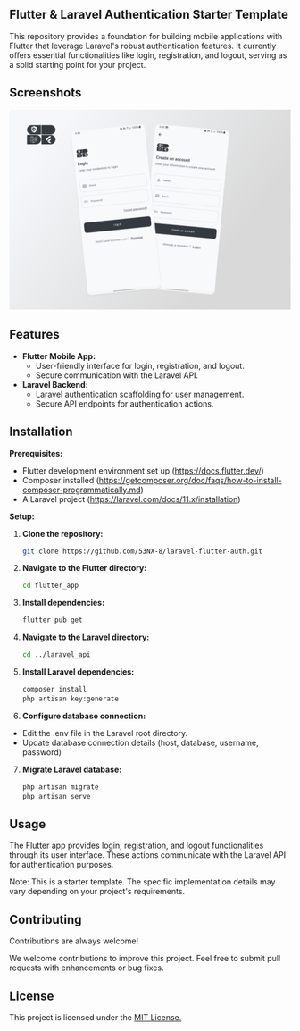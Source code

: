 
## Flutter & Laravel Authentication Starter Template

This repository provides a foundation for building mobile applications with Flutter that leverage Laravel's robust authentication features. It currently offers essential functionalities like login, registration, and logout, serving as a solid starting point for your project.






## Screenshots

![App Screenshot](laravel-api/public/screenshot.png)


## Features

* **Flutter Mobile App:**
    * User-friendly interface for login, registration, and logout.
    * Secure communication with the Laravel API.
* **Laravel Backend:**
    * Laravel authentication scaffolding for user management.
    * Secure API endpoints for authentication actions.


## Installation

**Prerequisites:**

* Flutter development environment set up (https://docs.flutter.dev/)
* Composer installed (https://getcomposer.org/doc/faqs/how-to-install-composer-programmatically.md)
* A Laravel project (https://laravel.com/docs/11.x/installation)

**Setup:**

1. **Clone the repository:**

   ```bash
   git clone https://github.com/53NX-8/laravel-flutter-auth.git

2. **Navigate to the Flutter directory:**

   ```bash
   cd flutter_app

3. **Install dependencies:**

    ```bash
   flutter pub get

4. **Navigate to the Laravel directory:**

    ```bash
   cd ../laravel_api

5. **Install Laravel dependencies:**

    ```bash
   composer install
   php artisan key:generate

6. **Configure database connection:**

* Edit the .env file in the Laravel root directory.
* Update database connection details (host, database, username, password)

7. **Migrate Laravel database:**

    ```bash
   php artisan migrate
   php artisan serve
## Usage

The Flutter app provides login, registration, and logout functionalities through its user interface. These actions communicate with the Laravel API for authentication purposes.

Note: This is a starter template. The specific implementation details may vary depending on your project's requirements.
## Contributing

Contributions are always welcome!

We welcome contributions to improve this project. Feel free to submit pull requests with enhancements or bug fixes.


## License

This project is licensed under the [MIT License.](https://choosealicense.com/licenses/mit/)

